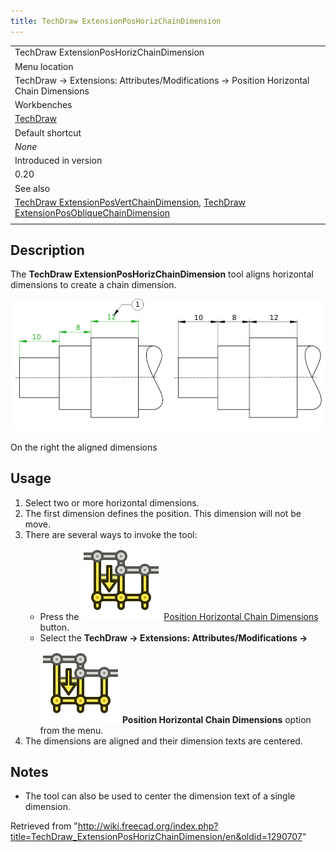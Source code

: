 ```yaml
---
title: TechDraw ExtensionPosHorizChainDimension
---
```


|                                                                                                                                                                                                                                                                       |
| --------------------------------------------------------------------------------------------------------------------------------------------------------------------------------------------------------------------------------------------------------------------- |
| TechDraw ExtensionPosHorizChainDimension                                                                                                                                                                                                                              |
| Menu location                                                                                                                                                                                                                                                         |
| TechDraw → Extensions: Attributes/Modifications → Position Horizontal Chain Dimensions                                                                                                                                                                                |
| Workbenches                                                                                                                                                                                                                                                           |
| [TechDraw](/TechDraw_Workbench "TechDraw Workbench")                                                                                                                                                                                                                  |
| Default shortcut                                                                                                                                                                                                                                                      |
| _None_                                                                                                                                                                                                                                                                |
| Introduced in version                                                                                                                                                                                                                                                 |
| 0.20                                                                                                                                                                                                                                                                  |
| See also                                                                                                                                                                                                                                                              |
| [TechDraw ExtensionPosVertChainDimension](/TechDraw_ExtensionPosVertChainDimension "TechDraw ExtensionPosVertChainDimension"), [TechDraw ExtensionPosObliqueChainDimension](/TechDraw_ExtensionPosObliqueChainDimension "TechDraw ExtensionPosObliqueChainDimension") |
|                                                                                                                                                                                                                                                                       |

## Description

The **TechDraw ExtensionPosHorizChainDimension** tool aligns horizontal dimensions to create a chain dimension.

![](/src/assets/images/TechDraw_ExtensionPosHorizChainDimensionExample.png)

On the right the aligned dimensions

## Usage

1. Select two or more horizontal dimensions.
2. The first dimension defines the position. This dimension will not be move.
3. There are several ways to invoke the tool:
   - Press the ![](/src/assets/images/TechDraw_ExtensionPosHorizChainDimension.svg) [Position Horizontal Chain Dimensions](/TechDraw_ExtensionPosHorizChainDimension "TechDraw ExtensionPosHorizChainDimension") button.
   - Select the **TechDraw → Extensions: Attributes/Modifications → ![](/src/assets/images/TechDraw_ExtensionPosHorizChainDimension.svg) Position Horizontal Chain Dimensions** option from the menu.
4. The dimensions are aligned and their dimension texts are centered.

## Notes

- The tool can also be used to center the dimension text of a single dimension.

Retrieved from "<http://wiki.freecad.org/index.php?title=TechDraw_ExtensionPosHorizChainDimension/en&oldid=1290707>"
